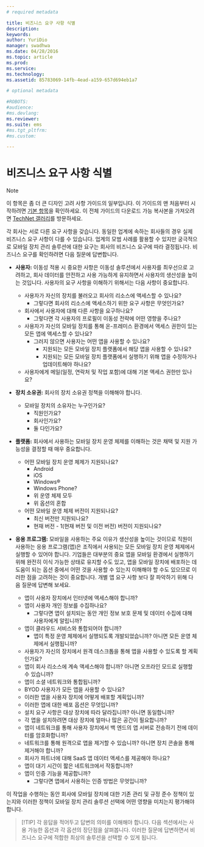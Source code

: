```yaml
---
# required metadata

title: 비즈니스 요구 사항 식별
description:
keywords:
author: YuriDio
manager: swadhwa
ms.date: 04/28/2016
ms.topic: article
ms.prod:
ms.service:
ms.technology:
ms.assetid: 85783069-14fb-4ead-a159-657d694eb1a7

# optional metadata

#ROBOTS:
#audience:
#ms.devlang:
ms.reviewer: 
ms.suite: ems
#ms.tgt_pltfrm:
#ms.custom:

---
```


# 비즈니스 요구 사항 식별

>[!NOTE]
>이 항목은 좀 더 큰 디자인 고려 사항 가이드의 일부입니다. 이 가이드의 맨 처음부터 시작하려면 [기본 항목](mdm-design-considerations-guide.md)을 확인하세요. 이 전체 가이드의 다운로드 가능 복사본을 가져오려면 [TechNet 갤러리](https://gallery.technet.microsoft.com/Mobile-Device-Management-7d401582)를 방문하세요.

각 회사는 서로 다른 요구 사항을 갖습니다. 동일한 업계에 속하는 회사들의 경우 실제 비즈니스 요구 사항이 다를 수 있습니다. 업계의 모범 사례를 활용할 수 있지만 궁극적으로 모바일 장치 관리 솔루션에 대한 요구는 회사의 비즈니스 요구에 따라 결정됩니다. 비즈니스 요구를 확인하려면 다음 질문에 답변합니다.

- **사용자:** 이동성 적용 시 중요한 사항은 이동성 솔루션에서 사용자를 최우선으로 고려하고, 회사 데이터를 안전하고 사용 가능하게 유지하면서 사용자의 생산성을 높이는 것입니다. 사용자의 요구 사항을 이해하기 위해서는 다음 사항이 중요합니다.
    - 사용자가 자신의 장치를 불러오고 회사의 리소스에 액세스할 수 있나요?
        - 그렇다면 회사의 리소스에 액세스하기 위한 요구 사항은 무엇인가요?
    - 회사에서 사용자에 대해 다른 사항을 요구하나요?
        - 그렇다면 각 사용자의 프로필이 이동성 전략에 어떤 영향을 주나요?
    - 사용자가 자신의 모바일 장치를 통해 온-프레미스 환경에서 액세스 권한이 있는 모든 앱에 액세스할 수 있나요?
        - 그러지 않으면 사용자는 어떤 앱을 사용할 수 있나요?
            - 지원되는 모든 모바일 장치 플랫폼에서 해당 앱을 사용할 수 있나요?
            - 지원되는 모든 모바일 장치 플랫폼에서 실행하기 위해 앱을 수정하거나 업데이트해야 하나요?
    - 사용자에게 메일(일정, 연락처 및 작업 포함)에 대해 기본 액세스 권한만 있나요?

- **장치 소유권:** 회사의 장치 소유권 정책을 이해해야 합니다.
    - 모바일 장치의 소유자는 누구인가요? 
        - 직원인가요?
        - 회사인가요?  
        - 둘 다인가요?
- **플랫폼:** 회사에서 사용하는 모바일 장치 운영 체제를 이해하는 것은 채택 및 지원 가능성을 결정할 때 매우 중요합니다.
    - 어떤 모바일 장치 운영 체제가 지원되나요?
        - Android
        - iOS
        - Windows®
        - Windows Phone?
        - 위 운영 체제 모두
        - 위 옵션의 혼합
    - 어떤 모바일 운영 체제 버전이 지원되나요?
        - 최신 버전만 지원되나요?
        - 현재 버전 - 1(현재 버전 및 이전 버전) 버전이 지원되나요?
- **응용 프로그램:** 모바일을 사용하는 주요 이유가 생산성을 높이는 것이므로 직원이 사용하는 응용 프로그램(앱)은 조직에서 사용되는 모든 모바일 장치 운영 체제에서 실행할 수 있어야 합니다. 기업들은 대부분의 중요 앱을 모바일 환경에서 실행하기 위해 완전히 이식 가능한 상태로 유지할 수도 있고, 앱을 모바일 장치에 배포하는 데 도움이 되는 옵션 중에서 어떤 것을 사용할 수 있는지 이해해야 할 수도 있으므로 이러한 점을 고려하는 것이 중요합니다. 개별 앱 요구 사항 보다 잘 파악하기 위해 다음 질문에 답변해 보세요.
    - 앱이 사용자 장치에서 인터넷에 액세스해야 합니까? 
    - 앱이 사용자 개인 정보를 수집하나요?
        - 그렇다면 앱이 설치되는 동안 개인 정보 보호 문제 및 데이터 수집에 대해 사용자에게 알립니까?
    - 앱이 클라우드 서비스와 통합되어야 합니까?
        - 앱이 특정 운영 체제에서 실행되도록 개발되었습니까? 아니면 모든 운영 체제에서 실행됩니까?
    - 사용자가 자신의 장치에서 원격 데스크톱을 통해 앱을 사용할 수 있도록 할 계획인가요?
    - 앱이 회사 리소스에 계속 액세스해야 합니까? 아니면 오프라인 모드로 실행할 수 있습니까?
    - 앱이 소셜 네트워크와 통합됩니까?
    - BYOD 사용자가 모든 앱을 사용할 수 있나요?
    - 이러한 앱을 사용자 장치에 어떻게 배포할 계획입니까?
    - 이러한 앱에 대한 배포 옵션은 무엇입니까?
    - 설치 요구 사항은 대상 장치에 따라 달라집니까? 아니면 동일합니까?
    - 각 앱을 설치하려면 대상 장치에 얼마나 많은 공간이 필요합니까? 
    - 앱이 네트워크를 통해 사용자 장치에서 백 엔드의 앱 서버로 전송하기 전에 데이터를 암호화합니까?
    - 네트워크를 통해 원격으로 앱을 제거할 수 있습니까? 아니면 장치 콘솔을 통해 제거해야 합니까?
    - 회사가 파트너에 대해 SaaS 앱 데이터 액세스를 제공해야 하나요?
    - 앱이 대기 시간이 짧은 네트워크에서 작동합니까? 
    - 앱이 인증 기능을 제공합니까?
        - 그렇다면 앱에서 사용하는 인증 방법은 무엇입니까?

이 작업을 수행하는 동안 회사에 모바일 장치에 대한 기존 관리 및 규정 준수 정책이 있는지와 이러한 정책이 모바일 장치 관리 솔루션 선택에 어떤 영향을 미치는지 평가해야 합니다.

>[!TIP] 각 응답을 적어두고 답변의 의미를 이해해야 합니다. 다음 섹션에서는 사용 가능한 옵션과 각 옵션의 장단점을 살펴봅니다.  이러한 질문에 답변하면서 비즈니스 요구에 적합한 최상의 솔루션을 선택할 수 있게 됩니다.




<!--HONumber=Jun16_HO1-->


